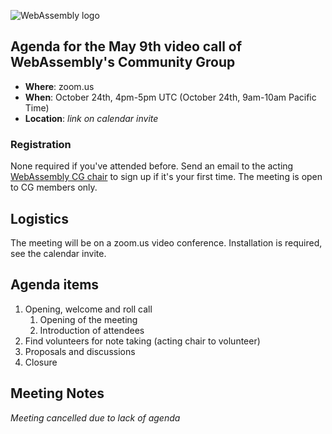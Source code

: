 ![WebAssembly logo](/images/WebAssembly.png)

## Agenda for the May 9th video call of WebAssembly's Community Group

- **Where**: zoom.us
- **When**: October 24th, 4pm-5pm UTC (October 24th, 9am-10am Pacific Time)
- **Location**: *link on calendar invite*

### Registration

None required if you've attended before. Send an email to the acting [WebAssembly CG chair](mailto:webassembly-cg-chair@chromium.org)
to sign up if it's your first time. The meeting is open to CG members only.

## Logistics

The meeting will be on a zoom.us video conference.
Installation is required, see the calendar invite.

## Agenda items

1. Opening, welcome and roll call
    1. Opening of the meeting
    1. Introduction of attendees
1. Find volunteers for note taking (acting chair to volunteer)
1. Proposals and discussions
1. Closure

## Meeting Notes

*Meeting cancelled due to lack of agenda*
